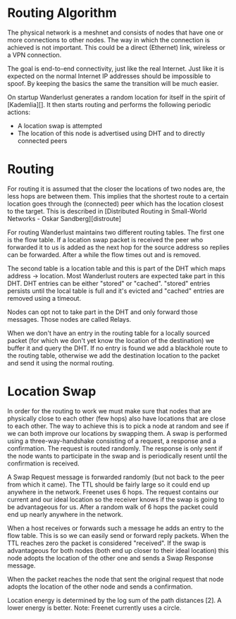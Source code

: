 # Routing Algorithm
The physical network is a meshnet and consists of nodes that have one or more connections to other nodes. The way in which the connection is achieved is not important. This could be a direct (Ethernet) link, wireless or a VPN connection.

The goal is end-to-end connectivity, just like the real Internet. Just like it is expected on the normal Internet IP addresses should be impossible to spoof. By keeping the basics the same the transition will be much easier.

On startup Wanderlust generates a random location for itself in the spirit of [Kademlia][]. It then starts routing and performs the following periodic actions:
- A location swap is attempted
- The location of this node is advertised using DHT and to directly connected peers

# Routing
For routing it is assumed that the closer the locations of two nodes are, the less hops are between them. This implies that the shortest route to a certain location goes through the (connected) peer which has the location closest to the target. This is described in [Distributed Routing in Small-World Networks - Oskar Sandberg][distroute]

For routing Wanderlust maintains two different routing tables. The first one is the flow table. If a location swap packet is received the peer who forwarded it to us is added as the next hop for the source address so replies can be forwarded. After a while the flow times out and is removed.

The second table is a location table and this is part of the DHT which maps address -> location. Most Wanderlust routers are expected take part in this DHT. DHT entries can be either "stored" or "cached". "stored" entries persists until the local table is full and it's evicted and "cached" entries are removed using a timeout.

Nodes can opt not to take part in the DHT and only forward those messages. Those nodes are called Relays.

When we don't have an entry in the routing table for a locally sourced packet (for which we don't yet know the location of the destination) we buffer it and query the DHT. If no entry is found we add a blackhole route to the routing table, otherwise we add the destination location to the packet and send it using the normal routing.

# Location Swap
In order for the routing to work we must make sure that nodes that are physically close to each other (few hops) also have locations that are close to each other. The way to achieve this is to pick a node at random and see if we can both improve our locations by swapping them. A swap is performed using a three-way-handshake consisting of a request, a response and a confirmation. The request is routed randomly. The response is only sent if the node wants to participate in the swap and is periodically resent until the confirmation is received.

A Swap Request message is forwarded randomly (but not back to the peer from which it came). The TTL should be fairly large so it could end up anywhere in the network. Freenet uses 6 hops. The request contains our current and our ideal location so the receiver knows if the swap is going to be advantageous for us. After a random walk of 6 hops the packet could end up nearly anywhere in the network.

When a host receives or forwards such a message he adds an entry to the flow table. This is so we can easily send or forward reply packets. When the TTL reaches zero the packet is considered "received". If the swap is advantageous for both nodes (both end up closer to their ideal location) this node adopts the location of the other one and sends a Swap Response message.

When the packet reaches the node that sent the original request that node adopts the location of the other node and sends a confirmation.

Location energy is determined by the log sum of the path distances [2]. A lower energy is better. Note: Freenet currently uses a circle.
